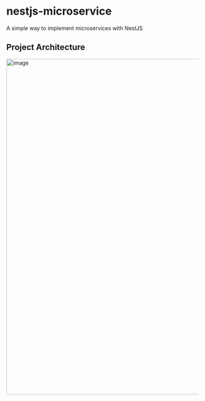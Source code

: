 # nestjs-microservice
A simple way to implement microservices with NestJS

## Project Architecture
<img width="880" alt="image" src="https://github.com/user-attachments/assets/7b175450-9e29-44ae-b040-9d5782b81e0e">


